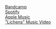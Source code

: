 [Bandcamp](https://liral.bandcamp.com/)\
[Spotify](https://open.spotify.com/artist/6SrbDC4xpbiLLgBdDItIZq?si=lrN2_SK9QUCCue9VrPFQ8w)\
[Apple Music](https://music.apple.com/us/artist/liral/1793327922)\
["Lichens" Music Video](https://youtu.be/MdRMqaIRQzw)
